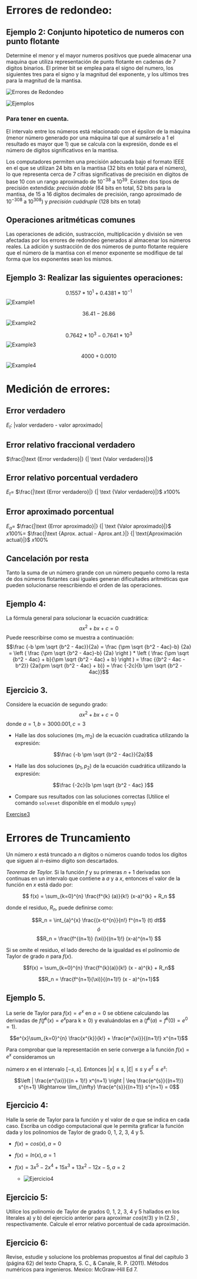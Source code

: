# Errores de redondeo:

## Ejemplo 2: Conjunto hipotetico de numeros con punto flotante
Determine el menor y el mayor numeros positivos que puede almacenar una maquina que utiliza
representación de punto flotante en cadenas de 7 digitos binarios. El primer bit se emplea 
para el signo del numero, los siguientes tres para el signo y la magnitud del exponente, 
y los ultimos tres para la magnitud de la mantisa.

![Errores de Redondeo](ErroresdeRedondeo.jpeg)

![Ejemplos](Ejemplos.png)

### Para tener en cuenta.
El intervalo entre los números está relacionado con el épsilon de la máquina (menor número generado
por una máquina tal que al sumárselo a 1 el resultado es mayor que 1) que se calcula con la
expresión, donde es el número de dígitos significativos en la mantisa.

Los computadores permiten una precisión adecuada bajo el formato IEEE en el que se utilizan 24 bits
en la mantisa (32 bits en total para el número), lo que representa cerca de 7 cifras significativas
de precisión en dígitos de base 10 con un rango aproximado de $10^{-38}$ a $10^{39}$.
Existen dos tipos de precisión extendida: _precisión doble_ (64 bits  en total, 52 bits para la
mantisa, de 15 a 16 dígitos decimales de precisión, rango aproximado de $10^{-308}$ a $10^{308}$) y
_precisión cuádruple_ (128 bits en total)

## Operaciones aritméticas comunes
Las operaciones de adición, sustracción, multiplicación y división se ven afectadas por los errores
de redondeo generados al almacenar los números reales. La adición y sustracción de dos números de
punto flotante requiere que el número de la mantisa con el menor exponente se modifique de tal 
forma que los exponentes sean los mismos.

## Ejemplo 3: Realizar las siguientes operaciones:
$$0.1557 * 10^{1} + 0.4381 * 10^{-1} $$
![Example1](Ejemplo1.jpeg)

$$36.41 - 26.86$$
![Example2](Ejemplo2.jpeg)

$$0.7642 * 10^{3} - 0.7641 * 10^{3} $$
![Example3](Ejemplo3.jpeg)

$$ 4000 + 0.0010 $$
![Example4](Ejemplo4.jpeg)

# Medición de errores:
## Error verdadero
$E_t$: $\text{|valor verdadero - valor aproximado|}$

## Error relativo fraccional verdadero
$\frac{|\text {Error verdadero}|} {| \text {Valor verdadero}|}$

## Error relativo porcentual verdadero
$E_t =$ $\frac{|\text {Error verdadero}|} {| \text {Valor verdadero}|}$ $x100\%$

## Error aproximado porcentual
$E_a =$ $\frac{|\text {Error aproximado}|} {| \text {Valor aproximado}|}$ $x100\% =$
$\frac{|\text {Aprox. actual - Aprox.ant.}|} {| \text{Aproximación actual}|}$ $x100\%$

## Cancelación por resta
Tanto la suma de un número grande con un número pequeño como la resta de dos números flotantes casi
iguales generan dificultades aritméticas que pueden solucionarse reescribiendo el orden de las
operaciones.

## Ejemplo 4:
La fórmula general para solucionar la ecuación cuadrática:
$$ax^{2} + bx + c=0$$
Puede reescribirse como se muestra a continuación:
$$\frac {-b \pm \sqrt {b^2 - 4ac}}{2a} = \frac {\pm \sqrt {b^2 - 4ac}-b} {2a} = \left ( \frac {\pm \sqrt {b^2 - 4ac}-b} {2a} \right ) * \left ( \frac {\pm \sqrt {b^2 - 4ac} + b}{\pm \sqrt {b^2 - 4ac} + b} \right ) =  \frac {{b^2 - 4ac - b^2}} {2a(\pm \sqrt {b^2 - 4ac} + b)} = \frac {-2c}{b \pm \sqrt {b^2 - 4ac}}$$

## Ejercicio 3.
Considere la ecuación de segundo grado:
$$ax^{2} + bx + c=0$$
donde $a = 1, b = 3000.001, c= 3$
- Halle las dos soluciones $(m_1,m_2)$ de la ecuación cuadratica utilizando la expresión:
    
    $$\frac {-b \pm \sqrt {b^2 - 4ac}}{2a}$$

- Halle las dos soluciones $(p_1, p_2)$ de la ecuación cuadrática utilizando la expresión:

    $$\frac {-2c}{b \pm \sqrt {b^2 - 4ac} }$$

- Compare sus resultados con las soluciones correctas (Utilice el comando `solveset` disponible en 
el modulo `sympy`)

[Exercise3](class5.py)

# Errores de Truncamiento
Un número $x$ está truncado a _n_ digitos  o números cuando todos los dígitos que siguen al 
_n_-ésimo dígito son descartados.

*Teorema de Taylor.* 
Si la función $f$ y su primeras $n + 1$ derivadas son continuas en un intervalo que contiene a $a$
y a $x$, entonces el valor de la función en $x$ está dado por: 

$$ f(x) = \sum_{k=0}^{n} \frac{f^{k} (a)}{k!} (x-a)^{k} + R_n $$

donde el residuo, $R_n$, puede definirse como:

$$R_n = \int_{a}^{x} \frac{(x-t)^{n}}{n!} f^{n+1} (t) dt$$
$$ó$$
$$R_n = \frac{f^{(n+1)} (\xi)}{(n+1)!} (x-a)^{n+1} $$

Si se omite el residuo, el lado derecho de la igualdad es el polinomio de Taylor de grado $n$ para
$f(x)$.

$$f(x) = \sum_{k=0}^{n} \frac{f^{k}(a)}{k!} (x - a)^{k} + R_n$$

$$R_n = \frac{f^{n+1}(\xi)}{(n+1)!} (x - a)^{n+1}$$

## Ejemplo 5.
La serie de Taylor para $f(x) = e^{x}$ en $a = 0$ se obtiene calculando las derivadas de 
$f(f{^k}(x) = e{^x} \text {para k}\geq 0)$ y evaluándolas en a
($f{^k}(a) = f{^k}(0) = e{^0} = 1$).

$$e^{x}\sum_{k=0}^{n} \frac{x^{k}}{k!} + \frac{e^{\xi}}{(n+1)!} x^{n+1}$$

Para comprobar que la representación en serie converge a la función $f(x) = e^{x}$ consideramos un 

número $x$ en el intervalo $[-s,s]$. Entonces $|x|\leq s$, $|\xi| \leq s$ y $e^{\xi} \leq e^{s}$:

$$\left | \frac{e^{\xi}}{(n + 1)!} x^{n+1} \right | \leq \frac{e^{s}}{(n+1!)} s^{n+1} \Rightarrow \lim_{\infty} \frac{e^{s}}{(n+1!)} s^{n+1} = 0$$


## Ejercicio 4:
Halle la serie de Taylor para la función y el valor de $a$ que se indica en cada caso. Escriba un 
código computacional que le permita graficar la función dada y los polinomios de Taylor de grado
0, 1, 2, 3, 4 y 5.
- $f(x) = cos(x), a=0$
- $f(x) = ln(x), a=1$
- $f(x) = 3x{^5} - 2x{^4} + 15x{^3} + 13x{^2} - 12x - 5 , a=2$

    - ![Ejercicio4](Ejercicio4.png)

## Ejercicio 5:
Utilice los polinomio de Taylor de grados 0, 1, 2, 3, 4 y 5 hallados en los literales a) y b) del 
ejercicio anterior para aproximar $cos(\pi/3)$ y $\ln(2.5)$ , respectivamente. Calcule el error 
relativo porcentual de cada aproximación.

## Ejercicio 6:
Revise, estudie y solucione los problemas propuestos al final del capítulo 3 (página 62) del texto 
Chapra, S. C., & Canale, R. P. (2011). Métodos numéricos para ingenieros. Mexico: McGraw-Hill Ed 7.
